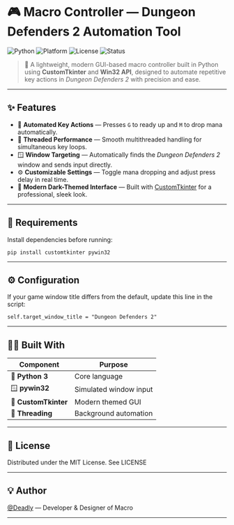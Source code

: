 # 🎮 Macro Controller — Dungeon Defenders 2 Automation Tool

![Python](https://img.shields.io/badge/Python-3.9%2B-blue?logo=python)
![Platform](https://img.shields.io/badge/Platform-Windows-lightgrey?logo=windows)
![License](https://img.shields.io/badge/License-MIT-green)
![Status](https://img.shields.io/badge/Status-Stable-success)

> 🧠 A lightweight, modern GUI-based macro controller built in Python using **CustomTkinter** and **Win32 API**, designed to automate repetitive key actions in *Dungeon Defenders 2* with precision and ease.

---

## ✨ Features

- 🎯 **Automated Key Actions** — Presses `G` to ready up and `M` to drop mana automatically.  
- 🧩 **Threaded Performance** — Smooth multithreaded handling for simultaneous key loops.  
- 🪟 **Window Targeting** — Automatically finds the *Dungeon Defenders 2* window and sends input directly.  
- ⚙️ **Customizable Settings** — Toggle mana dropping and adjust press delay in real time.  
- 🎨 **Modern Dark-Themed Interface** — Built with [CustomTkinter](https://github.com/TomSchimansky/CustomTkinter) for a professional, sleek look.

---

## 🧩 Requirements

Install dependencies before running:
  ```
  pip install customtkinter pywin32
  ```

---

## ⚙️ Configuration

If your game window title differs from the default, update this line in the script:
  ```
  self.target_window_title = "Dungeon Defenders 2"
  ```

---

## 🧑‍💻 Built With

| Component            | Purpose                |
| -------------------- | ---------------------- |
| 🐍 **Python 3**      | Core language          |
| 🪟 **pywin32**       | Simulated window input |
| 🎨 **CustomTkinter** | Modern themed GUI      |
| 🧵 **Threading**     | Background automation  |

---

## 📜 License

Distributed under the MIT License.
See LICENSE

---

## 💡 Author

[@Deadly](https://github.com/Deadly420) — Developer & Designer of Macro

---
